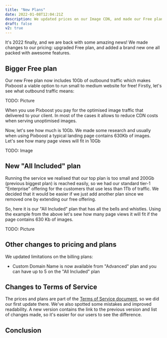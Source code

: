 ```yaml
---
title: "New Plans"
date: 2022-01-08T12:04:21Z
description: We updated prices on our Image CDN, and made our Free plan 5 times bigger.
draft: false
v2: true
---
```


It's 2022 finally, and we are back with some amazing news! We made changes to our pricing: upgraded Free plan, and added a brand new one all packed with awesome features. 

## Bigger Free plan

Our new Free plan now includes 10Gb of outbound traffic which makes Pixboost a viable option to run small to medium website for free! Firstly, let's see what outbound traffic means:

TODO: Picture

When you use Pixboost you pay for the optimised image traffic that delivered to your client. In most of the cases it allows to reduce CDN costs when serving unoptimised images.

Now, let's see how much is 10Gb. We made some research and usually when using Pixboost a typical landing page contains 630Kb of images. Let's see how many page views will fit in 10Gb

TODO: Image

## New "All Included" plan

Running the service we realised that our top plan is too small and 200Gb (previous biggest plan) is reached easily, so we had our standard tier-1 "Enterprise" offering for the customers that use less than 1Tb of traffic. We decided that it would be easier if we just add another plan since we removed one by extending our free offering.

So, here it is our "All Included" plan that has all the bells and whistles. Using the example from the above let's sew how many page views it will fit if the page contains 630 Kb of images.

TODO: Picture

## Other changes to pricing and plans

We updated limitations on the billing plans:

* Custom Domain Name is now available from "Advanced" plan and you can have up to 5 on the "All Included" plan

## Changes to Terms of Service

The prices and plans are part of the [Terms of Service document](https://pixboost.com/terms-of-service/), so we did our first update there. We've also spotted some mistakes and improved readability. A new version contains the link to the previous version and list of changes made, so it's easier for our users to see the difference.

## Conclusion